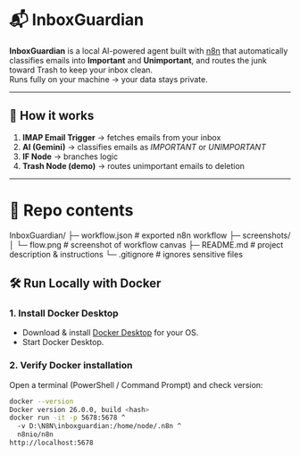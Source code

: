 # 📬 InboxGuardian

**InboxGuardian** is a local AI-powered agent built with [n8n](https://n8n.io/) that automatically classifies emails into **Important** and **Unimportant**, and routes the junk toward Trash to keep your inbox clean.  
Runs fully on your machine → your data stays private.

---

## 🚀 How it works
1. **IMAP Email Trigger** → fetches emails from your inbox  
2. **AI (Gemini)** → classifies emails as *IMPORTANT* or *UNIMPORTANT*  
3. **IF Node** → branches logic  
4. **Trash Node (demo)** → routes unimportant emails to deletion  

---
# 📂 Repo contents

InboxGuardian/
├─ workflow.json         # exported n8n workflow
├─ screenshots/
│  └─ flow.png           # screenshot of workflow canvas
├─ README.md             # project description & instructions
└─ .gitignore            # ignores sensitive files

## 🛠️ Run Locally with Docker

### 1. Install Docker Desktop
- Download & install [Docker Desktop](https://www.docker.com/products/docker-desktop/) for your OS.  
- Start Docker Desktop.

### 2. Verify Docker installation
Open a terminal (PowerShell / Command Prompt) and check version:
```bash
docker --version
Docker version 26.0.0, build <hash>
docker run -it -p 5678:5678 ^
  -v D:\N8N\inboxguardian:/home/node/.n8n ^
  n8nio/n8n
http://localhost:5678
